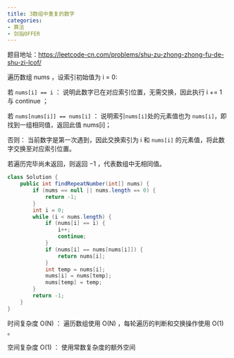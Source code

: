 ```yaml
---
title: 3数组中重复的数字
categories: 
- 算法
- 剑指OFFER
---
```


题目地址：https://leetcode-cn.com/problems/shu-zu-zhong-zhong-fu-de-shu-zi-lcof/

遍历数组 nums ，设索引初始值为 i = 0:

若 `nums[i] == i` ： 说明此数字已在对应索引位置，无需交换，因此执行 i += 1 与 continue ；

若 `nums[nums[i]] == nums[i]` ： 说明索引` nums[i] `处的元素值也为 `nums[i]`，即找到一组相同值，返回此值 nums[i]；

否则： 当前数字是第一次遇到，因此交换索引为 i 和 `nums[i]` 的元素值，将此数字交换至对应索引位置。

若遍历完毕尚未返回，则返回 −1 ，代表数组中无相同值。

```java
class Solution {
    public int findRepeatNumber(int[] nums) {
        if (nums == null || nums.length == 0) {
            return -1;
        }
        int i = 0;
        while (i < nums.length) {
            if (nums[i] == i) {
                i++;
                continue;
            }
            if (nums[i] == nums[nums[i]]) {
                return nums[i];
            }
            int temp = nums[i];
            nums[i] = nums[temp];
            nums[temp] = temp;
        }
        return -1;
    }
}
```

时间复杂度 O(N) ： 遍历数组使用 O(N) ，每轮遍历的判断和交换操作使用 O(1) 。

空间复杂度 O(1) ： 使用常数复杂度的额外空间